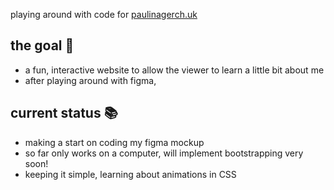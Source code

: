 playing around with code for [paulinagerch.uk](https://paulinagerch.uk)

## the goal 🚀
- a fun, interactive website to allow the viewer to learn a little bit about me
- after playing around with figma, 

## current status 📚
- making a start on coding my figma mockup
- so far only works on a computer, will implement bootstrapping very soon!
- keeping it simple, learning about animations in CSS


